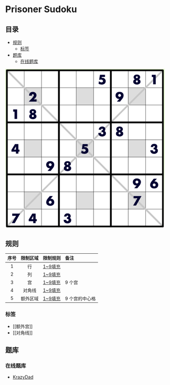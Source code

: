 # Prisoner Sudoku
<!-- START doctoc generated TOC please keep comment here to allow auto update -->
<!-- DON'T EDIT THIS SECTION, INSTEAD RE-RUN doctoc TO UPDATE -->
## 目录

- [规则](#%E8%A7%84%E5%88%99)
  - [标签](#%E6%A0%87%E7%AD%BE)
- [题库](#%E9%A2%98%E5%BA%93)
  - [在线题库](#%E5%9C%A8%E7%BA%BF%E9%A2%98%E5%BA%93)

<!-- END doctoc generated TOC please keep comment here to allow auto update -->

![题](../../../../../images/sudoku/PrisonerSudoku.png)

## 规则

| 序号  | 限制区域 | 限制规则    | 备注       |
|:---:|:----:|:--------|:---------|
|  1  |  行   | [1~9填充] |          |
|  2  |  列   | [1~9填充] |          |
|  3  |  宫   | [1~9填充] | 9 个宫     |
|  4  | 对角线  | [1~9填充] |          |
|  5  | 额外区域 | [1~9填充] | 9 个宫的中心格 |

### 标签

- [[额外宫]]
- [[对角线]]

## 题库

### 在线题库

- [KrazyDad](https://krazydad.com/play/prisoner/)

[1~9填充]: ../../../../../rules.md#1to9填充
